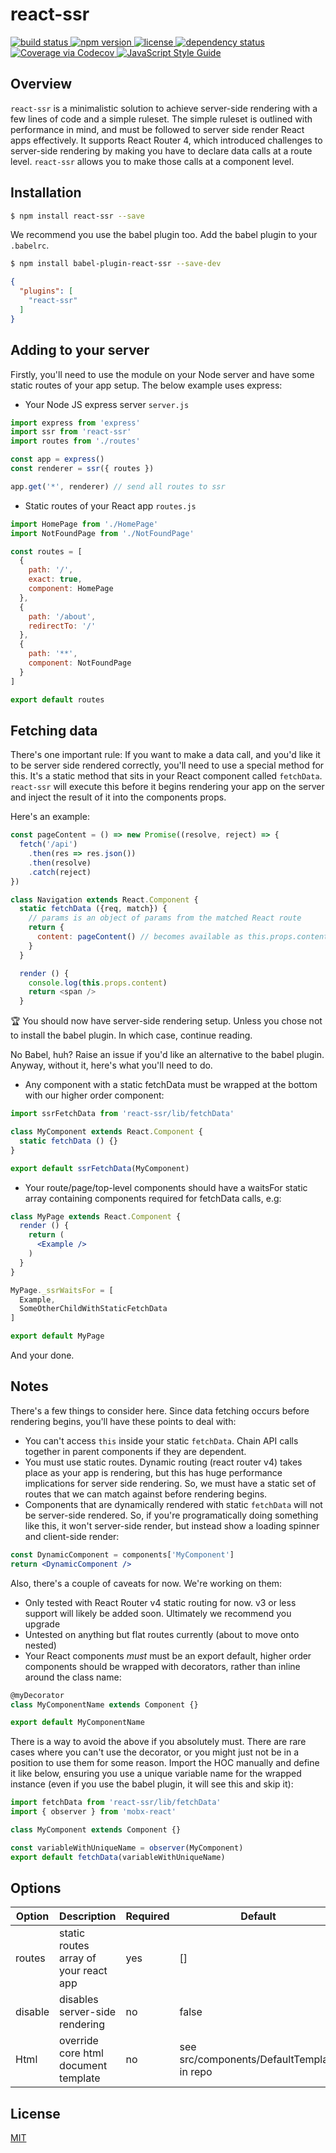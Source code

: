 # react-ssr

<a href="https://travis-ci.org/oayres/react-ssr">
  <img src="https://api.travis-ci.org/oayres/react-ssr.svg?branch=master" alt="build status">
</a>
<a href="https://www.npmjs.com/package/react-ssr">
  <img src="https://img.shields.io/npm/v/react-ssr.svg" alt="npm version">
</a>
<a href="https://github.com/oayres/react-ssr/blob/master/LICENSE.md">
  <img src="https://img.shields.io/npm/l/react-ssr.svg" alt="license">
</a>
<a href="https://david-dm.org/oayres/react-ssr">
  <img src="https://david-dm.org/oayres/react-ssr/status.svg" alt="dependency status">
</a>
<a href="https://codecov.io/github/oayres/react-ssr?branch=master">
  <img src="https://codecov.io/gh/oayres/react-ssr/branch/master/graph/badge.svg" alt="Coverage via Codecov" />
</a>
<a href="https://standardjs.com">
  <img src="https://img.shields.io/badge/code_style-standard-brightgreen.svg" alt="JavaScript Style Guide" />
</a>
<br>

## Overview

`react-ssr` is a minimalistic solution to achieve server-side rendering with a few lines of code and a simple ruleset. The simple ruleset is outlined with performance in mind, and must be followed to server side render React apps effectively. It supports React Router 4, which introduced challenges to server-side rendering by making you have to declare data calls at a route level. `react-ssr` allows you to make those calls at a component level.

## Installation

```sh
$ npm install react-ssr --save
```

We recommend you use the babel plugin too. Add the babel plugin to your `.babelrc`.
```sh
$ npm install babel-plugin-react-ssr --save-dev
```
```json
{
  "plugins": [
    "react-ssr"
  ]
}
```

## Adding to your server

Firstly, you'll need to use the module on your Node server and have some static routes of your app setup. The below example uses express:

- Your Node JS express server
`server.js`
```js
import express from 'express'
import ssr from 'react-ssr'
import routes from './routes'

const app = express()
const renderer = ssr({ routes })

app.get('*', renderer) // send all routes to ssr
```

- Static routes of your React app
`routes.js`
```js
import HomePage from './HomePage'
import NotFoundPage from './NotFoundPage'

const routes = [
  {
    path: '/',
    exact: true,
    component: HomePage
  },
  {
    path: '/about',
    redirectTo: '/'
  },
  {
    path: '**',
    component: NotFoundPage
  }
]

export default routes
```

## Fetching data

There's one important rule: If you want to make a data call, and you'd like it to be server side rendered correctly, you'll need to use a special method for this. It's a static method that sits in your React component called `fetchData`. `react-ssr` will execute this before it begins rendering your app on the server and inject the result of it into the components props.

Here's an example:

```js
const pageContent = () => new Promise((resolve, reject) => {
  fetch('/api')
    .then(res => res.json())
    .then(resolve)
    .catch(reject)
})

class Navigation extends React.Component {
  static fetchData ({req, match}) {
    // params is an object of params from the matched React route
    return {
      content: pageContent() // becomes available as this.props.content
    }
  }

  render () {
    console.log(this.props.content)
    return <span />
  }
```

🏆 You should now have server-side rendering setup. Unless you chose not to install the babel plugin. In which case, continue reading.

No Babel, huh? Raise an issue if you'd like an alternative to the babel plugin. Anyway, without it, here's what you'll need to do.

- Any component with a static fetchData must be wrapped at the bottom with our higher order component:
```jsx
import ssrFetchData from 'react-ssr/lib/fetchData'

class MyComponent extends React.Component {
  static fetchData () {}
}

export default ssrFetchData(MyComponent)
```

- Your route/page/top-level components should have a waitsFor static array containing components required for fetchData calls, e.g:
```jsx
class MyPage extends React.Component {
  render () {
    return (
      <Example />
    )
  }
}

MyPage._ssrWaitsFor = [
  Example,
  SomeOtherChildWithStaticFetchData
]

export default MyPage
```

And your done.

## Notes

There's a few things to consider here. Since data fetching occurs before rendering begins, you'll have these points to deal with:

- You can't access `this` inside your static `fetchData`. Chain API calls together in parent components if they are dependent.
- You must use static routes. Dynamic routing (react router v4) takes place as your app is rendering, but this has huge performance implications for server side rendering. So, we must have a static set of routes that we can match against before rendering begins.
- Components that are dynamically rendered with static `fetchData` will not be server-side rendered. So, if you're programatically doing something like this, it won't server-side render, but instead show a loading spinner and client-side render:
```jsx
const DynamicComponent = components['MyComponent']
return <DynamicComponent />
```

Also, there's a couple of caveats for now. We're working on them:

- Only tested with React Router v4 static routing for now. v3 or less support will likely be added soon. Ultimately we recommend you upgrade
- Untested on anything but flat routes currently (about to move onto nested)
- Your React components _must_ must be an export default, higher order components should be wrapped with decorators, rather than inline around the class name:
```jsx
@myDecorator
class MyComponentName extends Component {}

export default MyComponentName
```
There is a way to avoid the above if you absolutely must. There are rare cases where you can't use the decorator, or you might just not be in a position to use them for some reason. Import the HOC manually and define it like below, ensuring you use a unique variable name for the wrapped instance (even if you use the babel plugin, it will see this and skip it):
```jsx
import fetchData from 'react-ssr/lib/fetchData'
import { observer } from 'mobx-react'

class MyComponent extends Component {}

const variableWithUniqueName = observer(MyComponent)
export default fetchData(variableWithUniqueName)
```

## Options

| Option        | Description                                  | Required | Default                                    |
| ------------- | -------------------------------------------- | -------- | ------------------------------------------ |
| routes        | static routes array of your react app        | yes      | []                                         |
| disable       | disables server-side rendering               | no       | false                                      |
| Html          | override core html document template         | no       | see src/components/DefaultTemplate in repo |

## License

[MIT](https://github.com/oayres/react-ssr/blob/master/LICENSE.md)

